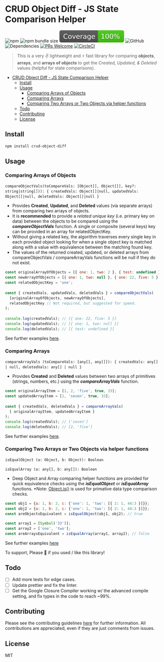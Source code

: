 # CRUD Object Diff - JS State Comparison Helper

![npm](https://img.shields.io/npm/v/crud-object-diff)
![npm bundle size](https://img.shields.io/bundlephobia/min/crud-object-diff)
![Coverage](coverage/badge.svg)
![GitHub](https://img.shields.io/github/license/tjmoses/crud-object-diff)
![Dependencies](https://status.david-dm.org/gh/tjmoses/crud-object-diff.svg)
[![PRs Welcome](https://img.shields.io/badge/PRs-welcome-brightgreen.svg?style=flat-square)](http://makeapullrequest.com)
[![CircleCI](https://circleci.com/gh/tjmoses/crud-object-diff/tree/master.svg?style=svg)](https://circleci.com/gh/circleci/circleci-docs)

> This is a very ✌ lightweight and ⚡️ fast library for comparing **objects**, **arrays**, and **arrays of objects** to get the *Created, Updated, & Deleted* values (helpful for state comparisons).

- [CRUD Object Diff - JS State Comparison Helper](#crud-object-diff---js-state-comparison-helper)
  - [Install](#install)
  - [Usage](#usage)
    - [Comparing Arrays of Objects](#comparing-arrays-of-objects)
    - [Comparing Arrays](#comparing-arrays)
    - [Comparing Two Arrays or Two Objects via helper functions](#comparing-two-arrays-or-two-objects-via-helper-functions)
  - [Todo](#todo)
  - [Contributing](#contributing)
  - [License](#license)

## Install

```bash
npm install crud-object-diff
```

## Usage

### Comparing Arrays of Objects

`compareObjectVals(toCompareVals: [Object[], Object[]], key?: string|string[])): { createdVals: Object[]|null, updatedVals: Object[]|null, deletedVals: Object[]|null }`

- Provides **Created**, **Updated**, and **Deleted** values (via separate arrays) from comparing two arrays of objects.
- It is **recommended** to provide a *related unique key* (i.e. primary key on data) between the objects to be compared using the ***compareObjectVals*** function. A single or composite (several keys) key can be provided in an array for relatedObjectKey.
- Without giving a related key, the algorithm traverses every single key in each provided object looking for when a single object key is matched along with a value with equivalence between the matching found key.
- The values of the returned created, updated, or deleted arrays from compareObjectVals / compareArrayVals functions will be null if they do not exist.

```js
const originalArrayOfObjects = [{ one: 1, two: 2 }, { test: undefined }];
const newArrayOfObjects = [{ one: 1, two: null }, { one: 22, five: 5 }]
const relatedObjectKey = 'one';

const { createdVals, updatedVals, deletedVals } = compareObjectVals(
  [originalArrayOfObjects, newArrayOfObjects],
  relatedObjectKey // Not required, but suggested for speed.
);

console.log(createdVals); // [{ one: 22, five: 5 }]
console.log(updatedVals); // [{ one: 1, two: null }]
console.log(deletedVals); // [{ test: undefined }]
```

See further examples [here](https://github.com/tjmoses/crud-object-diff/blob/master/index.test.js#L12).

### Comparing Arrays

`compareArrayVals (toCompareVals: [any[], any[]]): { createdVals: any[] | null, deletedVals: any[] | null }`

- Provides **Created** and **Deleted** values between two arrays of primitives (strings, numbers, etc.) using the ***compareArrayVals*** function.

```js
const originalArrayItem = [1, 2, 'five', true, 33];
const updatedArrayItem = [1, 'seven', true, 33];

const { createdVals, deletedVals } = compareArrayVals(
  [ originalArrayItem, updatedArrayItem ]
);
console.log(createdVals); // ['seven']
console.log(deletedVals); // [2, 'five']
```

See further examples [here](https://github.com/tjmoses/crud-object-diff/blob/master/index.test.js#L285).

### Comparing Two Arrays or Two Objects via helper functions

`isEqualObject (a: Object, b: Object): Boolean`

`isEqualArray (a: any[], b: any[]): Boolean`

- Deep Object and Array comparing helper functions are provided for quick equivalence checks using the ***isEqualObject*** or ***isEqualArray*** functions. *Note: [Object.is()](https://developer.mozilla.org/en-US/docs/Web/JavaScript/Reference/Global_Objects/Object/is) is used for primative data type comparison checks.

```js
const obj1 = {a: 1, b: 2, c: {'one': 1, 'two': [{ 2: 1, 44:3 }]}};
const obj2 = {a: 1, b: 2, c: {'one': 1, 'two': [{ 2: 1, 44:3 }]}};
const areObjectsEquivalent = isEqualObject(obj1, obj2); // true
```

```js
const array1 = [Symbol('33')];
const array2 = ['one', 'two'];
const areArraysEquivalent = isEqualArray(array1, array2); // false
```

See further examples [here](https://github.com/tjmoses/crud-object-diff/blob/master/index.test.js#L272)

To support, Please &#127775; if you used / like this library!

## Todo

- [ ] Add more tests for edge cases.
- [ ] Update prettier and fix the linter.
- [ ] Get the Google Closure Compiler working w/ the advanced compile setting, and fix types in the code to reach ~99%.

## Contributing

Please see the contributing guidelines [here](contributing.md) for further information. All contributions are appreciated, even if they are just comments from issues.

## License

MIT
